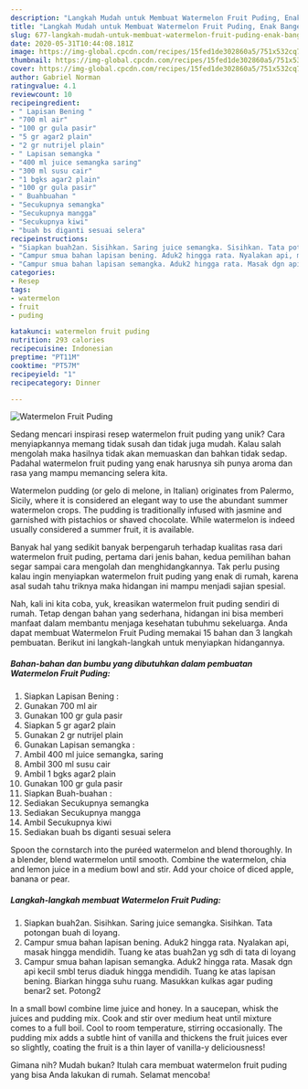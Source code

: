 ```yaml
---
description: "Langkah Mudah untuk Membuat Watermelon Fruit Puding, Enak Banget"
title: "Langkah Mudah untuk Membuat Watermelon Fruit Puding, Enak Banget"
slug: 677-langkah-mudah-untuk-membuat-watermelon-fruit-puding-enak-banget
date: 2020-05-31T10:44:08.181Z
image: https://img-global.cpcdn.com/recipes/15fed1de302860a5/751x532cq70/watermelon-fruit-puding-foto-resep-utama.jpg
thumbnail: https://img-global.cpcdn.com/recipes/15fed1de302860a5/751x532cq70/watermelon-fruit-puding-foto-resep-utama.jpg
cover: https://img-global.cpcdn.com/recipes/15fed1de302860a5/751x532cq70/watermelon-fruit-puding-foto-resep-utama.jpg
author: Gabriel Norman
ratingvalue: 4.1
reviewcount: 10
recipeingredient:
- " Lapisan Bening "
- "700 ml air"
- "100 gr gula pasir"
- "5 gr agar2 plain"
- "2 gr nutrijel plain"
- " Lapisan semangka "
- "400 ml juice semangka saring"
- "300 ml susu cair"
- "1 bgks agar2 plain"
- "100 gr gula pasir"
- " Buahbuahan "
- "Secukupnya semangka"
- "Secukupnya mangga"
- "Secukupnya kiwi"
- "buah bs diganti sesuai selera"
recipeinstructions:
- "Siapkan buah2an. Sisihkan. Saring juice semangka. Sisihkan. Tata potongan buah di loyang."
- "Campur smua bahan lapisan bening. Aduk2 hingga rata. Nyalakan api, masak hingga mendidih. Tuang ke atas buah2an yg sdh di tata di loyang"
- "Campur smua bahan lapisan semangka. Aduk2 hingga rata. Masak dgn api kecil smbl terus diaduk hingga mendidih. Tuang ke atas lapisan bening. Biarkan hingga suhu ruang. Masukkan kulkas agar puding benar2 set. Potong2"
categories:
- Resep
tags:
- watermelon
- fruit
- puding

katakunci: watermelon fruit puding 
nutrition: 293 calories
recipecuisine: Indonesian
preptime: "PT11M"
cooktime: "PT57M"
recipeyield: "1"
recipecategory: Dinner

---
```



![Watermelon Fruit Puding](https://img-global.cpcdn.com/recipes/15fed1de302860a5/751x532cq70/watermelon-fruit-puding-foto-resep-utama.jpg)

Sedang mencari inspirasi resep watermelon fruit puding yang unik? Cara menyiapkannya memang tidak susah dan tidak juga mudah. Kalau salah mengolah maka hasilnya tidak akan memuaskan dan bahkan tidak sedap. Padahal watermelon fruit puding yang enak harusnya sih punya aroma dan rasa yang mampu memancing selera kita.

Watermelon pudding (or gelo di melone, in Italian) originates from Palermo, Sicily, where it is considered an elegant way to use the abundant summer watermelon crops. The pudding is traditionally infused with jasmine and garnished with pistachios or shaved chocolate. While watermelon is indeed usually considered a summer fruit, it is available.

Banyak hal yang sedikit banyak berpengaruh terhadap kualitas rasa dari watermelon fruit puding, pertama dari jenis bahan, kedua pemilihan bahan segar sampai cara mengolah dan menghidangkannya. Tak perlu pusing kalau ingin menyiapkan watermelon fruit puding yang enak di rumah, karena asal sudah tahu triknya maka hidangan ini mampu menjadi sajian spesial.


Nah, kali ini kita coba, yuk, kreasikan watermelon fruit puding sendiri di rumah. Tetap dengan bahan yang sederhana, hidangan ini bisa memberi manfaat dalam membantu menjaga kesehatan tubuhmu sekeluarga. Anda dapat membuat Watermelon Fruit Puding memakai 15 bahan dan 3 langkah pembuatan. Berikut ini langkah-langkah untuk menyiapkan hidangannya.

<!--inarticleads1-->

##### Bahan-bahan dan bumbu yang dibutuhkan dalam pembuatan Watermelon Fruit Puding:

1. Siapkan  Lapisan Bening :
1. Gunakan 700 ml air
1. Gunakan 100 gr gula pasir
1. Siapkan 5 gr agar2 plain
1. Gunakan 2 gr nutrijel plain
1. Gunakan  Lapisan semangka :
1. Ambil 400 ml juice semangka, saring
1. Ambil 300 ml susu cair
1. Ambil 1 bgks agar2 plain
1. Gunakan 100 gr gula pasir
1. Siapkan  Buah-buahan :
1. Sediakan Secukupnya semangka
1. Sediakan Secukupnya mangga
1. Ambil Secukupnya kiwi
1. Sediakan buah bs diganti sesuai selera


Spoon the cornstarch into the puréed watermelon and blend thoroughly. In a blender, blend watermelon until smooth. Combine the watermelon, chia and lemon juice in a medium bowl and stir. Add your choice of diced apple, banana or pear. 

<!--inarticleads2-->

##### Langkah-langkah membuat Watermelon Fruit Puding:

1. Siapkan buah2an. Sisihkan. Saring juice semangka. Sisihkan. Tata potongan buah di loyang.
1. Campur smua bahan lapisan bening. Aduk2 hingga rata. Nyalakan api, masak hingga mendidih. Tuang ke atas buah2an yg sdh di tata di loyang
1. Campur smua bahan lapisan semangka. Aduk2 hingga rata. Masak dgn api kecil smbl terus diaduk hingga mendidih. Tuang ke atas lapisan bening. Biarkan hingga suhu ruang. Masukkan kulkas agar puding benar2 set. Potong2


In a small bowl combine lime juice and honey. In a saucepan, whisk the juices and pudding mix. Cook and stir over medium heat until mixture comes to a full boil. Cool to room temperature, stirring occasionally. The pudding mix adds a subtle hint of vanilla and thickens the fruit juices ever so slightly, coating the fruit is a thin layer of vanilla-y deliciousness! 

Gimana nih? Mudah bukan? Itulah cara membuat watermelon fruit puding yang bisa Anda lakukan di rumah. Selamat mencoba!
